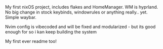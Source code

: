 My first nixOS project, includes flakes and HomeManager.
WM is hyprland. No big change in stock keybinds, windowrules or anything really.. yet.
Simple waybar.

Nvim config is vibecoded and will be fixed and modularized - but its good enough for so i kan keep building the system

My first ever readme too!
